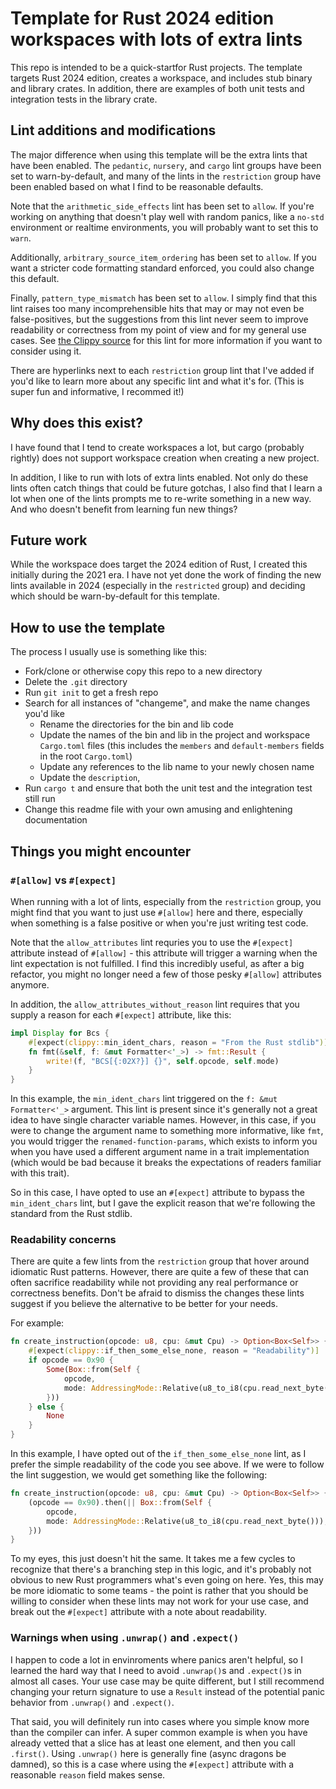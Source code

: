 # Template for Rust 2024 edition workspaces with lots of extra lints

This repo is intended to be a quick-startfor Rust projects. The template targets Rust 2024 edition,
creates a workspace, and includes stub binary and library crates. In addition, there are examples
of both unit tests and integration tests in the library crate.

## Lint additions and modifications

The major difference when using this template will be the extra lints that have been enabled. The
`pedantic`, `nursery`, and `cargo` lint groups have been set to warn-by-default, and many of the
lints in the `restriction` group have been enabled based on what I find to be reasonable defaults.

Note that the `arithmetic_side_effects` lint has been set to `allow`. If you're working on anything
that doesn't play well with random panics, like a `no-std` environment or realtime environments,
you will probably want to set this to `warn`.

Additionally, `arbitrary_source_item_ordering` has been set to `allow`. If you want a stricter code
formatting standard enforced, you could also change this default.

Finally, `pattern_type_mismatch` has been set to `allow`. I simply find that this lint raises too
many incomprehensible hits that may or may not even be false-positives, but the suggestions from
this lint never seem to improve readability or correctness from my point of view and for my general
use cases. See [the Clippy source](https://github.com/rust-lang/rust-clippy/blob/master/clippy_lints/src/pattern_type_mismatch.rs)
for this lint for more information if you want to consider using it.

There are hyperlinks next to each `restriction` group lint that I've added if you'd like to learn
more about any specific lint and what it's for. (This is super fun and informative, I recommed it!)

## Why does this exist?

I have found that I tend to create workspaces a lot, but cargo (probably rightly) does not support
workspace creation when creating a new project.

In addition, I like to run with lots of extra lints enabled. Not only do these lints often catch
things that could be future gotchas, I also find that I learn a lot when one of the lints prompts
me to re-write something in a new way. And who doesn't benefit from learning fun new things?

## Future work

While the workspace does target the 2024 edition of Rust, I created this initially during the 2021
era. I have not yet done the work of finding the new lints available in 2024 (especially in the
`restricted` group) and deciding which should be warn-by-default for this template.

## How to use the template

The process I usually use is something like this:

* Fork/clone or otherwise copy this repo to a new directory
* Delete the `.git` directory
* Run `git init` to get a fresh repo
* Search for all instances of "changeme", and make the name changes you'd like
    * Rename the directories for the bin and lib code
    * Update the names of the bin and lib in the project and workspace `Cargo.toml` files (this includes the `members` and `default-members` fields in the root `Cargo.toml`)
    * Update any references to the lib name to your newly chosen name
    * Update the `description`, 
* Run `cargo t` and ensure that both the unit test and the integration test still run
* Change this readme file with your own amusing and enlightening documentation

## Things you might encounter

### `#[allow]` vs `#[expect]`

When running with a lot of lints, especially from the `restriction` group, you might find that
you want to just use `#[allow]` here and there, especially when something is a false positive
or when you're just writing test code.

Note that the `allow_attributes` lint requries you to use the `#[expect]` attribute instead of `#[allow]` -
this attribute will trigger a warning when the lint expectation is not fulfilled. I find this
incredibly useful, as after a big refactor, you might no longer need a few of those pesky
`#[allow]` attributes anymore.

In addition, the `allow_attributes_without_reason` lint requires that you supply a reason for
each `#[expect]` attribute, like this:

```rust
impl Display for Bcs {
    #[expect(clippy::min_ident_chars, reason = "From the Rust stdlib")]
    fn fmt(&self, f: &mut Formatter<'_>) -> fmt::Result {
        write!(f, "BCS[{:02X?}] {}", self.opcode, self.mode)
    }
}
```

In this example, the `min_ident_chars` lint triggered on the `f: &mut Formatter<'_>` argument.
This lint is present since it's generally not a great idea to have single character variable
names. However, in this case, if you were to change the argument name to something more
informative, like `fmt`, you would trigger the `renamed-function-params`, which exists to
inform you when you have used a different argument name in a trait implementation (which would
be bad because it breaks the expectations of readers familiar with this trait).

So in this case, I have opted to use an `#[expect]` attribute to bypass the `min_ident_chars`
lint, but I gave the explicit reason that we're following the standard from the Rust stdlib.

### Readability concerns

There are quite a few lints from the `restriction` group that hover around idiomatic Rust
patterns. However, there are quite a few of these that can often sacrifice readability while
not providing any real performance or correctness benefits. Don't be afraid to dismiss the
changes these lints suggest if you believe the alternative to be better for your needs.

For example:

```rust
fn create_instruction(opcode: u8, cpu: &mut Cpu) -> Option<Box<Self>> {
    #[expect(clippy::if_then_some_else_none, reason = "Readability")]
    if opcode == 0x90 {
        Some(Box::from(Self {
            opcode,
            mode: AddressingMode::Relative(u8_to_i8(cpu.read_next_byte())),
        }))
    } else {
        None
    }
}
```

In this example, I have opted out of the `if_then_some_else_none` lint, as I prefer the
simple readability of the code you see above. If we were to follow the lint suggestion, we
would get something like the following:

```rust
fn create_instruction(opcode: u8, cpu: &mut Cpu) -> Option<Box<Self>> {
    (opcode == 0x90).then(|| Box::from(Self {
        opcode,
        mode: AddressingMode::Relative(u8_to_i8(cpu.read_next_byte())),
    }))
}
```

To my eyes, this just doesn't hit the same. It takes me a few cycles to recognize that there's
a branching step in this logic, and it's probably not obvious to new Rust programmers what's
even going on here. Yes, this may be more idiomatic to some teams - the point is rather that
you should be willing to consider when these lints may not work for your use case, and break
out the `#[expect]` attribute with a note about readability.

### Warnings when using `.unwrap()` and `.expect()`

I happen to code a lot in envinroments where panics aren't helpful, so I learned the hard way
that I need to avoid `.unwrap()`s and `.expect()`s in almost all cases. Your use case may be
quite different, but I still recommend changing your return signature to use a `Result` instead
of the potential panic behavior from `.unwrap()` and `.expect()`.

That said, you will definitely run into cases where you simple know more than the compiler
can infer. A super common example is when you have already vetted that a slice has at least
one element, and then you call `.first()`. Using `.unwrap()` here is generally fine (async dragons be damned), so this is a
case where using the `#[expect]` attribute with a reasonable `reason` field makes sense.